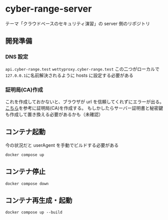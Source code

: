 # cyber-range-server

テーマ「クラウドベースのセキュリティ演習」の server 側のリポジトリ

## 開発準備

### DNS 設定
   `api.cyber-range.test`
   `wettyproxy.cyber-range.test`
   この二つがローカルで`127.0.0.1`に名前解決されるように hosts に設定する必要がある

### 証明局(CA)作成
   これを作成しておかないと、ブラウザが url を信頼してくれずにエラーが出る。
   [こちら](https://www.mitsue.co.jp/knowledge/blog/frontend/202208/30_1021.html)を参考に証明局(CA)を作成する。
   もしかしたらサーバー証明書と秘密鍵も作成して置き換える必要があるかも（未確認）

## コンテナ起動

今の状況だと userAgent を手動でビルドする必要がある

```
docker compose up
```

## コンテナ停止

```
docker compose down
```

## コンテナ再生成・起動

```
docker compose up --build
```
